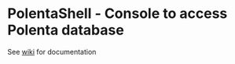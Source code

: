 # PolentaShell - Console to access Polenta database

See <a href="https://github.com/polentadb/polenta-shell/wiki">wiki</a> for documentation
